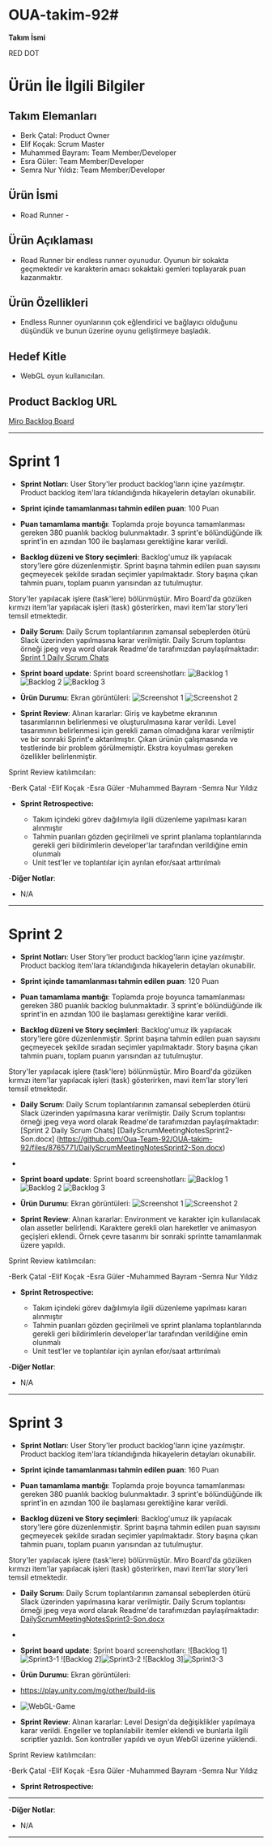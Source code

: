 # OUA-takim-92# 

**Takım İsmi**

RED DOT

# Ürün İle İlgili Bilgiler

## Takım Elemanları

- Berk Çatal: Product Owner
- Elif Koçak: Scrum Master
- Muhammed Bayram: Team Member/Developer
- Esra Güler: Team Member/Developer
- Semra Nur Yıldız: Team Member/Developer

## Ürün İsmi

- Road Runner -

## Ürün Açıklaması

- Road Runner bir endless runner oyunudur. Oyunun bir sokakta geçmektedir ve karakterin amacı sokaktaki gemleri toplayarak puan kazanmaktır.   

## Ürün Özellikleri

- Endless Runner oyunlarının çok eğlendirici ve bağlayıcı olduğunu düşündük ve bunun üzerine oyunu geliştirmeye başladık.

## Hedef Kitle

- WebGL oyun kullanıcıları. 


## Product Backlog URL

[Miro Backlog Board](https://miro.com/app/board/uXjVO6IADgc=/?share_link_id=633196237869)

---

# Sprint 1

- **Sprint Notları**: User Story'ler product backlog'ların içine yazılmıştır. Product backlog item'lara tıklandığında hikayelerin detayları okunabilir.

- **Sprint içinde tamamlanması tahmin edilen puan**: 100 Puan

- **Puan tamamlama mantığı**: Toplamda proje boyunca tamamlanması gereken 380 puanlık backlog bulunmaktadır. 3 sprint'e bölündüğünde ilk sprint'in en azından 100 ile başlaması gerektiğine karar verildi.

- **Backlog düzeni ve Story seçimleri**: Backlog'umuz ilk yapılacak story'lere göre düzenlenmiştir. Sprint başına tahmin edilen puan sayısını geçmeyecek şekilde sıradan seçimler yapılmaktadır. Story başına çıkan tahmin puanı, toplam puanın yarısından az tutulmuştur. 

Story'ler yapılacak işlere (task'lere) bölünmüştür. Miro Board'da gözüken kırmızı item'lar yapılacak işleri (task) gösterirken, mavi item'lar story'leri temsil etmektedir.

- **Daily Scrum**: Daily Scrum toplantılarının zamansal sebeplerden ötürü Slack üzerinden yapılmasına karar verilmiştir. Daily Scrum toplantısı örneği jpeg veya word olarak Readme'de tarafımızdan paylaşılmaktadır: [Sprint 1 Daily Scrum Chats](https://github.com/Oua-Team-92/OUA-takim-92/files/8647543/DailyScrumMeetingNotesSprint1-Son.docx)

- **Sprint board update**: Sprint board screenshotları: 
![Backlog 1](https://user-images.githubusercontent.com/14163747/167310075-33173661-79fb-4293-a058-ddbcf3aed86d.png)
![Backlog 2](https://user-images.githubusercontent.com/14163747/167310154-f1386915-4426-4d5f-86a1-7e4b510682f4.png)
![Backlog 3](https://user-images.githubusercontent.com/14163747/167310178-22612d24-b6ee-4bdf-87b1-3c809ae5548a.png)

- **Ürün Durumu**: Ekran görüntüleri:
  ![Screenshot 1](https://user-images.githubusercontent.com/14163747/167310204-dbb00a97-1e86-4dd8-9200-8aa84160178f.png)
  ![Screenshot 2](https://user-images.githubusercontent.com/14163747/167310208-357294aa-58a2-4eb2-b14a-a05a6c50f1c5.png)

- **Sprint Review**: 
Alınan kararlar: Giriş ve kaybetme ekranının tasarımlarının belirlenmesi ve oluşturulmasına karar verildi. Level tasarımının belirlenmesi için gerekli zaman olmadığına karar verilmiştir ve bir sonraki Sprint'e aktarılmıştır. Çıkan ürünün çalışmasında ve testlerinde bir problem görülmemiştir. Ekstra koyulması gereken özellikler belirlenmiştir. 

Sprint Review katılımcıları: 

-Berk Çatal 
-Elif Koçak
-Esra Güler
-Muhammed Bayram
-Semra Nur Yıldız

- **Sprint Retrospective:**

  - Takım içindeki görev dağılımıyla ilgili düzenleme yapılması kararı alınmıştır
  - Tahmin puanları gözden geçirilmeli ve sprint planlama toplantılarında gerekli geri bildirimlerin developer'lar tarafından verildiğine emin olunmalı
  - Unit test'ler ve toplantılar için ayrılan efor/saat arttırılmalı 
  

-**Diğer Notlar**:
- N/A

---

# Sprint 2

- **Sprint Notları**: User Story'ler product backlog'ların içine yazılmıştır. Product backlog item'lara tıklandığında hikayelerin detayları okunabilir.

- **Sprint içinde tamamlanması tahmin edilen puan**: 120 Puan

- **Puan tamamlama mantığı**: Toplamda proje boyunca tamamlanması gereken 380 puanlık backlog bulunmaktadır. 3 sprint'e bölündüğünde ilk sprint'in en azından 100 ile başlaması gerektiğine karar verildi.

- **Backlog düzeni ve Story seçimleri**: Backlog'umuz ilk yapılacak story'lere göre düzenlenmiştir. Sprint başına tahmin edilen puan sayısını geçmeyecek şekilde sıradan seçimler yapılmaktadır. Story başına çıkan tahmin puanı, toplam puanın yarısından az tutulmuştur. 

Story'ler yapılacak işlere (task'lere) bölünmüştür. Miro Board'da gözüken kırmızı item'lar yapılacak işleri (task) gösterirken, mavi item'lar story'leri temsil etmektedir.

- **Daily Scrum**: Daily Scrum toplantılarının zamansal sebeplerden ötürü Slack üzerinden yapılmasına karar verilmiştir. Daily Scrum toplantısı örneği jpeg veya word olarak Readme'de tarafımızdan paylaşılmaktadır: [Sprint 2 Daily Scrum Chats] [DailyScrumMeetingNotesSprint2-Son.docx] (https://github.com/Oua-Team-92/OUA-takim-92/files/8765771/DailyScrumMeetingNotesSprint2-Son.docx)
- 
- **Sprint board update**: Sprint board screenshotları: 
![Backlog 1](https://user-images.githubusercontent.com/14163747/170119647-166ebe12-4d5d-4724-998d-f093fda1a3c7.png)
![Backlog 2](https://user-images.githubusercontent.com/14163747/170119636-f6253c83-3a5d-4652-92c6-05bed0962a70.png)
![Backlog 3](https://user-images.githubusercontent.com/14163747/170119626-fff2404a-c5a2-4650-b235-bff34b6c5019.png)

- **Ürün Durumu**: Ekran görüntüleri:
  ![Screenshot 1](https://user-images.githubusercontent.com/14163747/170120099-55514d4a-17d4-43fa-b467-a6db2961ff11.png)
  ![Screenshot 2](https://user-images.githubusercontent.com/14163747/170120157-5d7adf39-4a53-49c9-9ae9-905f4e8fdd9d.png)

- **Sprint Review**: 
Alınan kararlar: Environment ve karakter için kullanılacak olan assetler belirlendi. Karaktere gerekli olan hareketler ve animasyon geçişleri eklendi. Örnek çevre tasarımı bir sonraki sprintte tamamlanmak üzere yapıldı.

Sprint Review katılımcıları: 

-Berk Çatal 
-Elif Koçak
-Esra Güler
-Muhammed Bayram
-Semra Nur Yıldız

- **Sprint Retrospective:**

  - Takım içindeki görev dağılımıyla ilgili düzenleme yapılması kararı alınmıştır
  - Tahmin puanları gözden geçirilmeli ve sprint planlama toplantılarında gerekli geri bildirimlerin developer'lar tarafından verildiğine emin olunmalı
  - Unit test'ler ve toplantılar için ayrılan efor/saat arttırılmalı 
  

-**Diğer Notlar**:
- N/A

---

# Sprint 3

- **Sprint Notları**: User Story'ler product backlog'ların içine yazılmıştır. Product backlog item'lara tıklandığında hikayelerin detayları okunabilir.

- **Sprint içinde tamamlanması tahmin edilen puan**: 160 Puan

- **Puan tamamlama mantığı**: Toplamda proje boyunca tamamlanması gereken 380 puanlık backlog bulunmaktadır. 3 sprint'e bölündüğünde ilk sprint'in en azından 100 ile başlaması gerektiğine karar verildi.

- **Backlog düzeni ve Story seçimleri**: Backlog'umuz ilk yapılacak story'lere göre düzenlenmiştir. Sprint başına tahmin edilen puan sayısını geçmeyecek şekilde sıradan seçimler yapılmaktadır. Story başına çıkan tahmin puanı, toplam puanın yarısından az tutulmuştur. 

Story'ler yapılacak işlere (task'lere) bölünmüştür. Miro Board'da gözüken kırmızı item'lar yapılacak işleri (task) gösterirken, mavi item'lar story'leri temsil etmektedir.

- **Daily Scrum**: Daily Scrum toplantılarının zamansal sebeplerden ötürü Slack üzerinden yapılmasına karar verilmiştir. Daily Scrum toplantısı örneği jpeg veya word olarak Readme'de tarafımızdan paylaşılmaktadır: [DailyScrumMeetingNotesSprint3-Son.docx](https://github.com/Oua-Team-92/OUA-takim-92/files/8846729/DailyScrumMeetingNotesSprint3-Son.docx)
- 
- **Sprint board update**: Sprint board screenshotları: 
![Backlog 1]![Sprint3-1](https://user-images.githubusercontent.com/14163747/172224610-2e01a7d3-1f63-44cc-a8d0-b611f8da093c.png)
![Backlog 2]![Sprint3-2](https://user-images.githubusercontent.com/14163747/172224622-5e294484-c0b3-4a0f-aac2-c61f1758d9a5.png)
![Backlog 3]![Sprint3-3](https://user-images.githubusercontent.com/14163747/172224626-94bdd65b-02d5-4ae4-8fae-c186800efa4b.png)

- **Ürün Durumu**: Ekran görüntüleri:
- https://play.unity.com/mg/other/build-iis
- ![WebGL-Game](https://user-images.githubusercontent.com/14163747/172225400-b2d88019-5568-441a-b335-8c494862a249.png)
  

- **Sprint Review**: 
Alınan kararlar: Level Design'da değişiklikler yapılmaya karar verildi. Engeller ve toplanılabilir itemler eklendi ve bunlarla ilgili scriptler yazıldı. Son kontroller yapıldı ve oyun WebGl üzerine yüklendi.

Sprint Review katılımcıları: 

-Berk Çatal 
-Elif Koçak
-Esra Güler
-Muhammed Bayram
-Semra Nur Yıldız

- **Sprint Retrospective:**
---    

-**Diğer Notlar**:
- N/A

---
